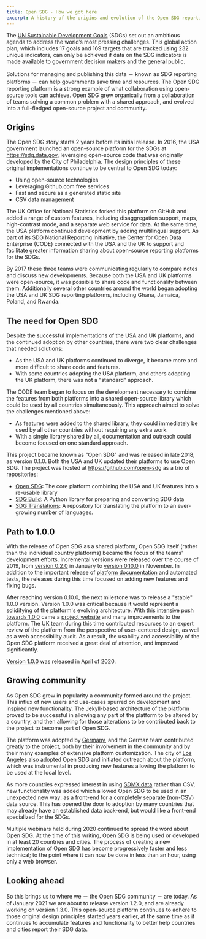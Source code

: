 ```yaml
---
title: Open SDG - How we got here
excerpt: A history of the origins and evolution of the Open SDG reporting platform
---
```

The [UN Sustainable Development Goals](https://sustainabledevelopment.un.org/sdgs) (SDGs) set out an ambitious agenda to address the world’s most pressing challenges. This global action plan, which includes 17 goals and 169 targets that are tracked using 232 unique indicators, can only be achieved if data on the SDG indicators is made available to government decision makers and the general public.

Solutions for managing and publishing this data － known as SDG reporting platforms － can help governments save time and resources. The Open SDG reporting platform is a strong example of what collaboration using open-source tools can achieve. Open SDG grew organically from a collaboration of teams solving a common problem with a shared approach, and evolved into a full-fledged open-source project and community.

## Origins

The Open SDG story starts 2 years before its initial release. In 2016, the USA government launched an open-source platform for the SDGs at <https://sdg.data.gov>, leveraging open-source code that was originally developed by the City of Philadelphia. The design principles of these original implementations continue to be central to Open SDG today:

* Using open-source technologies
* Leveraging Github.com free services
* Fast and secure as a generated static site
* CSV data management

The UK Office for National Statistics forked this platform on GitHub and added a range of custom features, including disaggregation support, maps, high-contrast mode, and a separate web service for data. At the same time, the USA platform continued development by adding multilingual support. As part of its SDG National Reporting Initiative, the Center for Open Data Enterprise (CODE) connected with the USA and the UK to support and facilitate greater information sharing about open-source reporting platforms for the SDGs.

By 2017 these three teams were communicating regularly to compare notes and discuss new developments. Because both the USA and UK platforms were open-source, it was possible to share code and functionality between them. Additionally several other countries around the world began adopting the USA and UK SDG reporting platforms, including Ghana, Jamaica, Poland, and Rwanda.

## The need for Open SDG

Despite the successful implementations of the USA and UK platforms, and the continued adoption by other countries, there were two clear challenges that needed solutions:

* As the USA and UK platforms continued to diverge, it became more and more difficult to share code and features.
* With some countries adopting the USA platform, and others adopting the UK platform, there was not a "standard" approach.

The CODE team began to focus on the development necessary to combine the features from both platforms into a shared open-source library which could be used by all countries simultaneously. This approach aimed to solve the challenges mentioned above:

* As features were added to the shared library, they could immediately be used by all other countries without requiring any extra work.
* With a single library shared by all, documentation and outreach could become focused on one standard approach.

This project became known as "Open SDG" and was released in late 2018, as version 0.1.0. Both the USA and UK updated their platforms to use Open SDG. The project was hosted at <https://github.com/open-sdg> as a trio of repositories:

* [Open SDG](https://github.com/open-sdg/open-sdg): The core platform combining the USA and UK features into a re-usable library
* [SDG Build](https://github.com/open-sdg/sdg-build): A Python library for preparing and converting SDG data
* [SDG Translations](https://github.com/open-sdg/sdg-translations): A repository for translating the platform to an ever-growing number of languages.

## Path to 1.0.0

With the release of Open SDG as a shared platform, Open SDG itself (rather than the individual country platforms) became the focus of the teams' development efforts. Incremental versions were released over the course of 2019, from [version 0.2.0](https://open-sdg.readthedocs.io/en/latest/updates/#020) in January to [version 0.10.0](https://open-sdg.readthedocs.io/en/latest/updates/#0100) in November. In addition to the important release of [platform documentation](https://open-sdg.readthedocs.io/en/latest/) and automated tests, the releases during this time focused on adding new features and fixing bugs.

After reaching version 0.10.0, the next milestone was to release a "stable" 1.0.0 version. Version 1.0.0 was critical because it would represent a solidifying of the platform's evolving architecture. With this [intensive push towards 1.0.0](https://github.com/open-sdg/open-sdg/issues?q=project%3Aopen-sdg%2Fopen-sdg%2F5+) came a [project website](https://open-sdg.org/) and many improvements to the platform. The UK team during this time contributed resources to an expert review of the platform from the perspective of user-centered design, as well as a web accessibility audit. As a result, the usability and accessibility of the Open SDG platform received a great deal of attention, and improved significantly.

[Version 1.0.0](https://open-sdg.readthedocs.io/en/latest/updates/#100) was released in April of 2020.

## Growing community

As Open SDG grew in popularity a community formed around the project. This influx of new users and use-cases spurred on development and inspired new functionality. The Jekyll-based architecture of the platform proved to be successful in allowing any part of the platform to be altered by a country, and then allowing for those alterations to be contributed back to the project to become part of Open SDG.

The platform was adopted by [Germany](https://sustainabledevelopment-germany.github.io/), and the German team contributed greatly to the project, both by their involvement in the community and by their many examples of extensive platform customization. The city of [Los Angeles](https://sdgdata.lamayor.org/) also adopted Open SDG and initiated outreach about the platform, which was instrumental in producing new features allowing the platform to be used at the local level.

As more countries expressed interest in using [SDMX data](https://unstats.un.org/sdgs/iaeg-sdgs/sdmx-working-group/) rather than CSV, new functionality was added which allowed Open SDG to be used in an unexpected new way: as a front-end for a completely separate (non-CSV) data source. This has opened the door to adoption by many countries that may already have an established data back-end, but would like a front-end specialized for the SDGs.

Multiple webinars held during 2020 continued to spread the word about Open SDG. At the time of this writing, Open SDG is being used or developed in at least 20 countries and cities. The process of creating a new implementation of Open SDG has become progressively faster and less technical; to the point where it can now be done in less than an hour, using only a web browser.

## Looking ahead

So this brings us to where we － the Open SDG community － are today. As of January 2021 we are about to release version 1.2.0, and are already working on version 1.3.0. This open-source platform continues to adhere to those original design principles started years earlier, at the same time as it continues to accumulate features and functionality to better help countries and cities report their SDG data.
